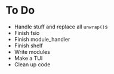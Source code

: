 # To Do

- Handle stuff and replace all `unwrap()`s
- Finish fsio
- Finish module_handler
- Finish shelf
- Write modules
- Make a TUI
- Clean up code
